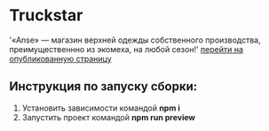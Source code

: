 # Truckstar
'«Anse» — магазин верхней одежды собственного производства, преимущественнно из экомеха, на любой сезон!'
[перейти на опубликованную страницу](https://umnyash.github.io/anse/dev-site-map.html)
## Инструкция по запуску сборки:
1. Установить зависимости командой __npm i__
2. Запустить проект командой __npm run preview__
